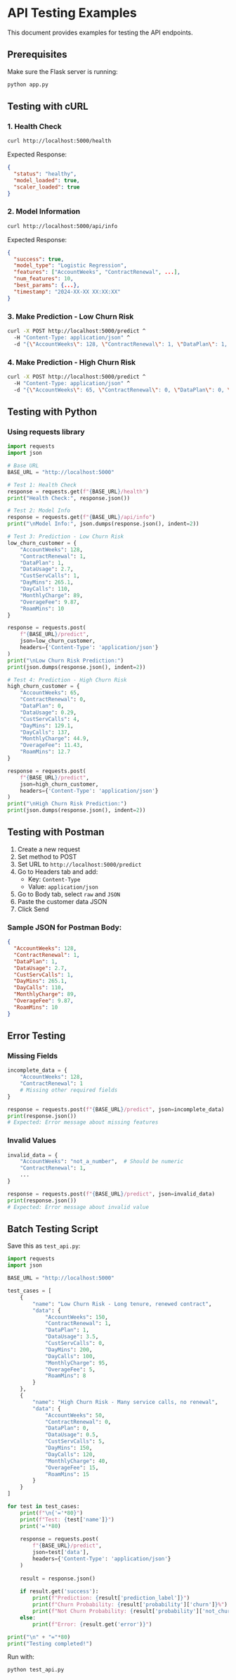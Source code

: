 # API Testing Examples

This document provides examples for testing the API endpoints.

## Prerequisites

Make sure the Flask server is running:
```bash
python app.py
```

## Testing with cURL

### 1. Health Check
```bash
curl http://localhost:5000/health
```

Expected Response:
```json
{
  "status": "healthy",
  "model_loaded": true,
  "scaler_loaded": true
}
```

### 2. Model Information
```bash
curl http://localhost:5000/api/info
```

Expected Response:
```json
{
  "success": true,
  "model_type": "Logistic Regression",
  "features": ["AccountWeeks", "ContractRenewal", ...],
  "num_features": 10,
  "best_params": {...},
  "timestamp": "2024-XX-XX XX:XX:XX"
}
```

### 3. Make Prediction - Low Churn Risk
```bash
curl -X POST http://localhost:5000/predict ^
  -H "Content-Type: application/json" ^
  -d "{\"AccountWeeks\": 128, \"ContractRenewal\": 1, \"DataPlan\": 1, \"DataUsage\": 2.7, \"CustServCalls\": 1, \"DayMins\": 265.1, \"DayCalls\": 110, \"MonthlyCharge\": 89, \"OverageFee\": 9.87, \"RoamMins\": 10}"
```

### 4. Make Prediction - High Churn Risk
```bash
curl -X POST http://localhost:5000/predict ^
  -H "Content-Type: application/json" ^
  -d "{\"AccountWeeks\": 65, \"ContractRenewal\": 0, \"DataPlan\": 0, \"DataUsage\": 0.29, \"CustServCalls\": 4, \"DayMins\": 129.1, \"DayCalls\": 137, \"MonthlyCharge\": 44.9, \"OverageFee\": 11.43, \"RoamMins\": 12.7}"
```

## Testing with Python

### Using requests library

```python
import requests
import json

# Base URL
BASE_URL = "http://localhost:5000"

# Test 1: Health Check
response = requests.get(f"{BASE_URL}/health")
print("Health Check:", response.json())

# Test 2: Model Info
response = requests.get(f"{BASE_URL}/api/info")
print("\nModel Info:", json.dumps(response.json(), indent=2))

# Test 3: Prediction - Low Churn Risk
low_churn_customer = {
    "AccountWeeks": 128,
    "ContractRenewal": 1,
    "DataPlan": 1,
    "DataUsage": 2.7,
    "CustServCalls": 1,
    "DayMins": 265.1,
    "DayCalls": 110,
    "MonthlyCharge": 89,
    "OverageFee": 9.87,
    "RoamMins": 10
}

response = requests.post(
    f"{BASE_URL}/predict",
    json=low_churn_customer,
    headers={'Content-Type': 'application/json'}
)
print("\nLow Churn Risk Prediction:")
print(json.dumps(response.json(), indent=2))

# Test 4: Prediction - High Churn Risk
high_churn_customer = {
    "AccountWeeks": 65,
    "ContractRenewal": 0,
    "DataPlan": 0,
    "DataUsage": 0.29,
    "CustServCalls": 4,
    "DayMins": 129.1,
    "DayCalls": 137,
    "MonthlyCharge": 44.9,
    "OverageFee": 11.43,
    "RoamMins": 12.7
}

response = requests.post(
    f"{BASE_URL}/predict",
    json=high_churn_customer,
    headers={'Content-Type': 'application/json'}
)
print("\nHigh Churn Risk Prediction:")
print(json.dumps(response.json(), indent=2))
```

## Testing with Postman

1. Create a new request
2. Set method to POST
3. Set URL to `http://localhost:5000/predict`
4. Go to Headers tab and add:
   - Key: `Content-Type`
   - Value: `application/json`
5. Go to Body tab, select `raw` and `JSON`
6. Paste the customer data JSON
7. Click Send

### Sample JSON for Postman Body:
```json
{
  "AccountWeeks": 128,
  "ContractRenewal": 1,
  "DataPlan": 1,
  "DataUsage": 2.7,
  "CustServCalls": 1,
  "DayMins": 265.1,
  "DayCalls": 110,
  "MonthlyCharge": 89,
  "OverageFee": 9.87,
  "RoamMins": 10
}
```

## Error Testing

### Missing Fields
```python
incomplete_data = {
    "AccountWeeks": 128,
    "ContractRenewal": 1
    # Missing other required fields
}

response = requests.post(f"{BASE_URL}/predict", json=incomplete_data)
print(response.json())
# Expected: Error message about missing features
```

### Invalid Values
```python
invalid_data = {
    "AccountWeeks": "not_a_number",  # Should be numeric
    "ContractRenewal": 1,
    ...
}

response = requests.post(f"{BASE_URL}/predict", json=invalid_data)
print(response.json())
# Expected: Error message about invalid value
```

## Batch Testing Script

Save this as `test_api.py`:

```python
import requests
import json

BASE_URL = "http://localhost:5000"

test_cases = [
    {
        "name": "Low Churn Risk - Long tenure, renewed contract",
        "data": {
            "AccountWeeks": 150,
            "ContractRenewal": 1,
            "DataPlan": 1,
            "DataUsage": 3.5,
            "CustServCalls": 0,
            "DayMins": 200,
            "DayCalls": 100,
            "MonthlyCharge": 95,
            "OverageFee": 5,
            "RoamMins": 8
        }
    },
    {
        "name": "High Churn Risk - Many service calls, no renewal",
        "data": {
            "AccountWeeks": 50,
            "ContractRenewal": 0,
            "DataPlan": 0,
            "DataUsage": 0.5,
            "CustServCalls": 5,
            "DayMins": 150,
            "DayCalls": 120,
            "MonthlyCharge": 40,
            "OverageFee": 15,
            "RoamMins": 15
        }
    }
]

for test in test_cases:
    print(f"\n{'='*80}")
    print(f"Test: {test['name']}")
    print('='*80)
    
    response = requests.post(
        f"{BASE_URL}/predict",
        json=test['data'],
        headers={'Content-Type': 'application/json'}
    )
    
    result = response.json()
    
    if result.get('success'):
        print(f"Prediction: {result['prediction_label']}")
        print(f"Churn Probability: {result['probability']['churn']}%")
        print(f"Not Churn Probability: {result['probability']['not_churn']}%")
    else:
        print(f"Error: {result.get('error')}")

print("\n" + "="*80)
print("Testing completed!")
```

Run with:
```bash
python test_api.py
```
